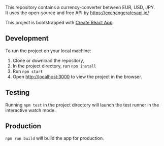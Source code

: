 This repository contains a currency-converter between EUR, USD, JPY.  
It uses the open-source and free API by https://exchangeratesapi.io/

This project is bootstrapped with [Create React App](https://github.com/facebook/create-react-app).

## Development
To run the project on your local machine:  
1. Clone or download the repository,  
2. In the project directory, run `npm install`  
3. Run `npm start`
4. Open [http://localhost:3000](http://localhost:3000) to view the project in the browser.

## Testing
Running `npm test` in the project directory will launch the test runner in the interactive watch mode.

## Production
`npm run build` will build the app for production.